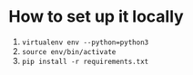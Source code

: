 # How to set up it locally

1. `virtualenv env --python=python3`
1. `source env/bin/activate`
1. `pip install -r requirements.txt`